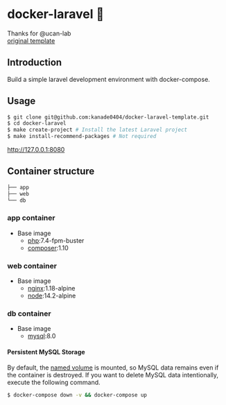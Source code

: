 # docker-laravel 🐳

Thanks for @ucan-lab  
[original template](https://github.com/ucan-lab/docker-laravel)

## Introduction

Build a simple laravel development environment with docker-compose.

## Usage

```bash
$ git clone git@github.com:kanade0404/docker-laravel-template.git
$ cd docker-laravel
$ make create-project # Install the latest Laravel project
$ make install-recommend-packages # Not required
```

http://127.0.0.1:8080

## Container structure

```bash
├── app
├── web
└── db
```

### app container

- Base image
  - [php](https://hub.docker.com/_/php):7.4-fpm-buster
  - [composer](https://hub.docker.com/_/composer):1.10

### web container

- Base image
  - [nginx](https://hub.docker.com/_/nginx):1.18-alpine
  - [node](https://hub.docker.com/_/node):14.2-alpine

### db container

- Base image
  - [mysql](https://hub.docker.com/_/mysql):8.0

#### Persistent MySQL Storage

By default, the [named volume](https://docs.docker.com/compose/compose-file/#volumes) is mounted, so MySQL data remains even if the container is destroyed.
If you want to delete MySQL data intentionally, execute the following command.

```bash
$ docker-compose down -v && docker-compose up
```
